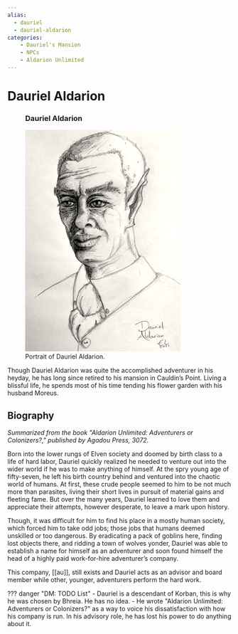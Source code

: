 ```yaml
---
alias:
  - dauriel
  - dauriel-aldarion
categories:
    - Dauriel's Mansion
    - NPCs
    - Aldarion Unlimited
---
```

# Dauriel Aldarion

<figure class="infobox right">
  <h3>Dauriel Aldarion</h3>
  <a href="../../../../assets/images/dauriel-aldarion-full.png">
    <img src="../../../../assets/images/dauriel-aldarion-tiny.png" alt="Dauriel Aldarion" />
  </a>
  <figcaption>
    Portrait of Dauriel Aldarion.
  </figcaption>
</figure>

Though Dauriel Aldarion was quite the accomplished adventurer in his heyday, he has long since retired to his mansion in Cauldin’s Point. Living a blissful life, he spends most of his time tending his flower garden with his husband Moreus.

## Biography

*Summarized from the book "Aldarion Unlimited: Adventurers or Colonizers?," published by Agadou Press, 3072.*

Born into the lower rungs of Elven society and doomed by birth class to a life of hard labor, Dauriel quickly realized he needed to venture out into the wider world if he was to make anything of himself. At the spry young age of fifty-seven, he left his birth country behind and ventured into the chaotic world of humans. At first, these crude people seemed to him to be not much more than parasites, living their short lives in pursuit of material gains and fleeting fame. But over the many years, Dauriel learned to love them and appreciate their attempts, however desperate, to leave a mark upon history.

Though, it was difficult for him to find his place in a mostly human society, which forced him to take odd jobs; those jobs that humans deemed unskilled or too dangerous. By eradicating a pack of goblins here, finding lost objects there, and ridding a town of wolves yonder, Dauriel was able to establish a name for himself as an adventurer and soon found himself the head of a highly paid work-for-hire adventurer’s company.

This company, [[au]], still exists and Dauriel acts as an advisor and board member while other, younger, adventurers perform the hard work.

??? danger "DM: TODO List"
    - Dauriel is a descendant of Korban, this is why he was chosen by Bhreia. He has no idea.
    - He wrote "Aldarion Unlimited: Adventurers or Colonizers?" as a way to voice his dissatisfaction with how his company is run. In his advisory role, he has lost his power to do anything about it.
